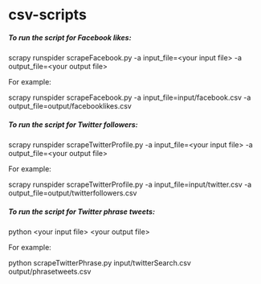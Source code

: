 # csv-scripts

##### To run the script for Facebook likes:

scrapy runspider scrapeFacebook.py -a input_file=\<your input file> -a output_file=\<your output file>

For example:

scrapy runspider scrapeFacebook.py -a input_file=input/facebook.csv -a output_file=output/facebooklikes.csv

##### To run the script for Twitter followers:

scrapy runspider scrapeTwitterProfile.py -a input_file=\<your input file> -a output_file=\<your output file>

For example:

scrapy runspider scrapeTwitterProfile.py -a input_file=input/twitter.csv -a output_file=output/twitterfollowers.csv

##### To run the script for Twitter phrase tweets:

python \<your input file> \<your output file>

For example:

python scrapeTwitterPhrase.py input/twitterSearch.csv output/phrasetweets.csv
